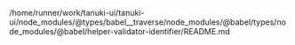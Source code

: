 /home/runner/work/tanuki-ui/tanuki-ui/node_modules/@types/babel__traverse/node_modules/@babel/types/node_modules/@babel/helper-validator-identifier/README.md